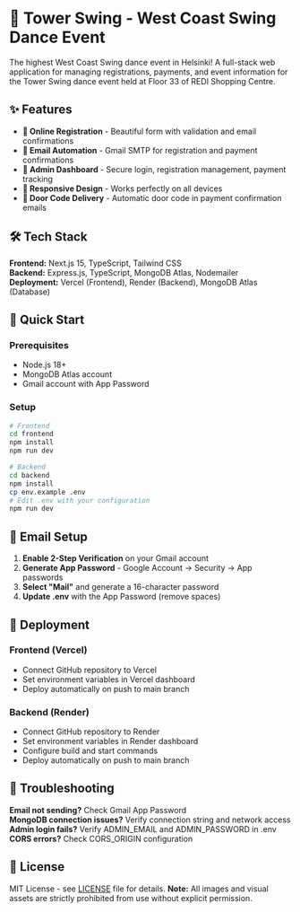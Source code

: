 # 🏢 Tower Swing - West Coast Swing Dance Event

The highest West Coast Swing dance event in Helsinki! A full-stack web application for managing registrations, payments, and event information for the Tower Swing dance event held at Floor 33 of REDI Shopping Centre.

## ✨ Features

- **🎫 Online Registration** - Beautiful form with validation and email confirmations
- **📧 Email Automation** - Gmail SMTP for registration and payment confirmations
- **🔐 Admin Dashboard** - Secure login, registration management, payment tracking
- **📱 Responsive Design** - Works perfectly on all devices
- **🚪 Door Code Delivery** - Automatic door code in payment confirmation emails

## 🛠️ Tech Stack

**Frontend:** Next.js 15, TypeScript, Tailwind CSS  
**Backend:** Express.js, TypeScript, MongoDB Atlas, Nodemailer  
**Deployment:** Vercel (Frontend), Render (Backend), MongoDB Atlas (Database)

## 🚀 Quick Start

### Prerequisites
- Node.js 18+
- MongoDB Atlas account
- Gmail account with App Password

### Setup
```bash
# Frontend
cd frontend
npm install
npm run dev

# Backend
cd backend
npm install
cp env.example .env
# Edit .env with your configuration
npm run dev
```

## 📧 Email Setup

1. **Enable 2-Step Verification** on your Gmail account
2. **Generate App Password** - Google Account → Security → App passwords
3. **Select "Mail"** and generate a 16-character password
4. **Update .env** with the App Password (remove spaces)

## 🚀 Deployment

### Frontend (Vercel)
- Connect GitHub repository to Vercel
- Set environment variables in Vercel dashboard
- Deploy automatically on push to main branch

### Backend (Render)
- Connect GitHub repository to Render
- Set environment variables in Render dashboard
- Configure build and start commands
- Deploy automatically on push to main branch

## 🐛 Troubleshooting

**Email not sending?** Check Gmail App Password  
**MongoDB connection issues?** Verify connection string and network access  
**Admin login fails?** Verify ADMIN_EMAIL and ADMIN_PASSWORD in .env  
**CORS errors?** Check CORS_ORIGIN configuration  

## 📄 License

MIT License - see [LICENSE](LICENSE) file for details. **Note:** All images and visual assets are strictly prohibited from use without explicit permission.
